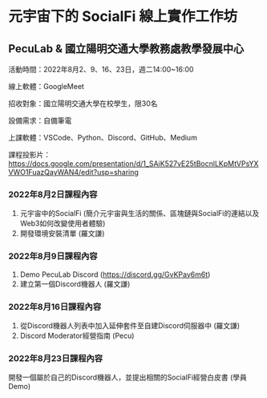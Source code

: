 # 元宇宙下的 SocialFi 線上實作工作坊
## PecuLab & 國立陽明交通大學教務處教學發展中心

活動時間：2022年8月2、9、16、23日，週二14:00~16:00

線上軟體：GoogleMeet

招收對象：國立陽明交通大學在校學生，限30名

設備需求：自備筆電

上課軟體：VSCode、Python、Discord、GitHub、Medium

課程投影片：https://docs.google.com/presentation/d/1_SAiK527vE25tBocnlLKpMtVPsYXVWO1FuazQayWAN4/edit?usp=sharing

### 2022年8月2日課程內容

1. 元宇宙中的SocialFi (簡介元宇宙與生活的關係、區塊鏈與SocialFi的連結以及Web3如何改變使用者體驗)
2. 開發環境安裝清單 (羅文謙)

### 2022年8月9日課程內容

1. Demo PecuLab Discord (https://discord.gg/GvKPay6m6t)
2. 建立第一個Discord機器人 (羅文謙)

### 2022年8月16日課程內容

1. 從Discord機器人列表中加入延伸套件至自建Discord伺服器中 (羅文謙)
2. Discord Moderator經營指南 (Pecu)

### 2022年8月23日課程內容

開發一個屬於自己的Discord機器人，並提出相關的SocialFi經營白皮書 (學員Demo)
